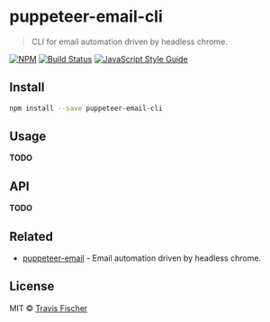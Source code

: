 # puppeteer-email-cli

> CLI for email automation driven by headless chrome.

[![NPM](https://img.shields.io/npm/v/puppeteer-email-cli.svg)](https://www.npmjs.com/package/puppeteer-email-cli) [![Build Status](https://travis-ci.com/transitive-bullshit/puppeteer-email-cli.svg?branch=master)](https://travis-ci.com/transitive-bullshit/puppeteer-email-cli) [![JavaScript Style Guide](https://img.shields.io/badge/code_style-standard-brightgreen.svg)](https://standardjs.com)


## Install

```bash
npm install --save puppeteer-email-cli
```


## Usage

**TODO**


## API

**TODO**


## Related

- [puppeteer-email](https://github.com/transitive-bullshit/puppeteer-email) - Email automation driven by headless chrome.


## License

MIT © [Travis Fischer](https://github.com/transitive-bullshit)
